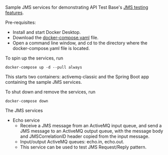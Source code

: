 Sample JMS services for demonstrating API Test Base's [JMS testing features](https://apitestbase.io/docs/en/jms-request).

Pre-requisites:
* Install and start Docker Desktop.
* Download the [docker-compose.yaml](https://github.com/apitestbase/sample-jms-services/releases/latest/download/docker-compose.yaml) file.
* Open a command line window, and cd to the directory where the docker-compose.yaml file is located.

To spin up the services, run
```
docker-compose up -d --pull always
```
This starts two containers: activemq-classic and the Spring Boot app containing the sample JMS services.

To shut down and remove the services, run
```
docker-compose down
```
The JMS services
* Echo service
  * Receive a JMS message from an ActiveMQ input queue, and send a JMS message to an ActiveMQ output queue, with the message body and JMSCorrelationID header copied from the input message.
  * Input/output ActiveMQ queues: echo.in, echo.out.
  * This service can be used to test JMS Request/Reply pattern.
